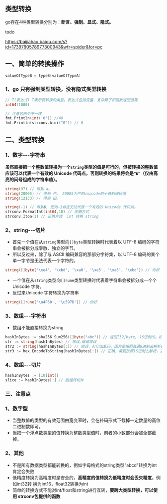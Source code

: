 ## 类型转换

go存在4种类型转换分别为：**断言、强制、显式、隐式。**

todo

https://baijiahao.baidu.com/s?id=1739760578977300943&wfr=spider&for=pc

## 一、简单的转换操作

```go
valueOfTypeB = typeB(valueOfTypeA)
```

### 1、go 只有强制类型转换，没有隐式类型转换

```go
// T(表达式) T表示要转换的类型。表达式包括变量、复杂算子和函数返回值等.
int64(1000)

// 注意这两个不一样
fmt.Println(int('0')) //48
fmt.Println(strconv.Atoi("0")) // 0
```

## 二、类型转换

### 1、数字---字符串

**虽然直接把一个整数值转换为一个`string`类型的值是可行的，但被转换的整数值应该可以代表一个有效的 Unicode 代码点，否则转换的结果将会是`"�"`（仅由高亮的问号组成的字符串值）。**

```go
string(97) // 得到 a。
string(20005) // 得到 严。 20005为严的unicode的十进制编码值
string(12133) // 得到 ⽥。
```

```go
string(-1) // 得到�, 因为-1肯定无法代表一个有效的 Unicode 代码点。
strconv.FormatInt(int64,10) // 正确方式
strconv.Itoa(1) // 正确方式  int 转换 string
```

### 2、string---切片

- 首先一个值在从`string`类型向`[]byte`类型转换时代表着以 UTF-8 编码的字符串会被拆分成零散、独立的字节。
- 所以反过来，除了与 ASCII 编码兼容的那部分字符集，以 UTF-8 编码的某个单一字节是无法代表一个字符的。

```go
string([]byte{'\xe4', '\xbd', '\xa0', '\xe5', '\xa5', '\xbd'}) // 你好
```

- 一个值在从`string`类型向`[]rune`类型转换时代表着字符串会被拆分成一个个 Unicode 字符。
- 反过来Unicode 字符转换为字符串

```go
string([]rune{'\u4F60', '\u597D'}) // 你好
```

### 3、数组---字符串

- 数组不能直接转换为string

```go
hashInBytes := sha256.Sum256([]byte("abc")) // 返回[32]byte, 16进制的。如果是8进制的则需要64byte
str := string(hashInBytes) // 错误,编译错误
str2 := string(hashInBytes[:]) // 错误，打印出乱码，因为是按照普通8进制去解析的
str3 := hex.EncodeToString(hashInBytes[:]) // 正确，需要按照16进制去解析，返回字符串长度为64
```

### 4、数组---切片

```go
hashInBytes := [10]int{}
slice := hashInBytes[:] // 数组转切片
```

### 三、注意点

### 1、数字型

- 当整数值的类型的有效范围由宽变窄时，会在补码形式下截掉一定数量的高位二进制数即可。
- 当把一个浮点数类型的值转换为整数类型值时，前者的小数部分会被全部截掉。

### 2、其他

- 不是所有数据类型都能转换的，例如字母格式的string类型"abcd"转换为int 肯定会失败
- 低精度转换为高精度时是安全的，**高精度的值转换为低精度时会丢失精度**。例如int32转 换为int16，float32转换为int
- 简单的转换方式不能对int/float和string进行互转，**要跨大类型转换，可以使用 strconv包提供的函数**

